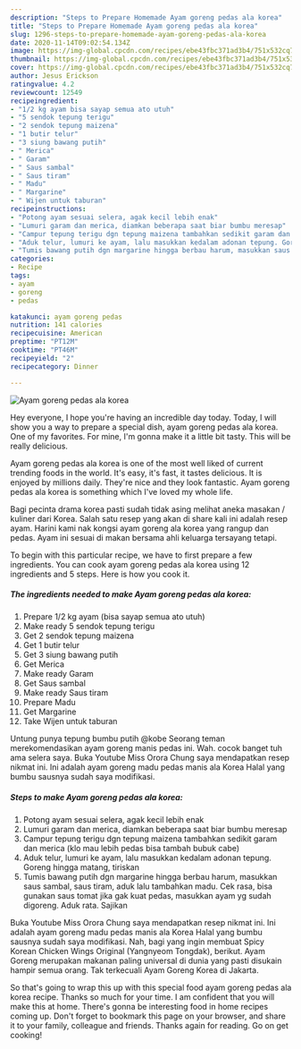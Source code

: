 ```yaml
---
description: "Steps to Prepare Homemade Ayam goreng pedas ala korea"
title: "Steps to Prepare Homemade Ayam goreng pedas ala korea"
slug: 1296-steps-to-prepare-homemade-ayam-goreng-pedas-ala-korea
date: 2020-11-14T09:02:54.134Z
image: https://img-global.cpcdn.com/recipes/ebe43fbc371ad3b4/751x532cq70/ayam-goreng-pedas-ala-korea-foto-resep-utama.jpg
thumbnail: https://img-global.cpcdn.com/recipes/ebe43fbc371ad3b4/751x532cq70/ayam-goreng-pedas-ala-korea-foto-resep-utama.jpg
cover: https://img-global.cpcdn.com/recipes/ebe43fbc371ad3b4/751x532cq70/ayam-goreng-pedas-ala-korea-foto-resep-utama.jpg
author: Jesus Erickson
ratingvalue: 4.2
reviewcount: 12549
recipeingredient:
- "1/2 kg ayam bisa sayap semua ato utuh"
- "5 sendok tepung terigu"
- "2 sendok tepung maizena"
- "1 butir telur"
- "3 siung bawang putih"
- " Merica"
- " Garam"
- " Saus sambal"
- " Saus tiram"
- " Madu"
- " Margarine"
- " Wijen untuk taburan"
recipeinstructions:
- "Potong ayam sesuai selera, agak kecil lebih enak"
- "Lumuri garam dan merica, diamkan beberapa saat biar bumbu meresap"
- "Campur tepung terigu dgn tepung maizena tambahkan sedikit garam dan merica (klo mau lebih pedas bisa tambah bubuk cabe)"
- "Aduk telur, lumuri ke ayam, lalu masukkan kedalam adonan tepung. Goreng hingga matang, tiriskan"
- "Tumis bawang putih dgn margarine hingga berbau harum, masukkan saus sambal, saus tiram, aduk lalu tambahkan madu. Cek rasa, bisa gunakan saus tomat jika gak kuat pedas, masukkan ayam yg sudah digoreng. Aduk rata. Sajikan"
categories:
- Recipe
tags:
- ayam
- goreng
- pedas

katakunci: ayam goreng pedas 
nutrition: 141 calories
recipecuisine: American
preptime: "PT12M"
cooktime: "PT46M"
recipeyield: "2"
recipecategory: Dinner

---
```



![Ayam goreng pedas ala korea](https://img-global.cpcdn.com/recipes/ebe43fbc371ad3b4/751x532cq70/ayam-goreng-pedas-ala-korea-foto-resep-utama.jpg)

Hey everyone, I hope you're having an incredible day today. Today, I will show you a way to prepare a special dish, ayam goreng pedas ala korea. One of my favorites. For mine, I'm gonna make it a little bit tasty. This will be really delicious.

Ayam goreng pedas ala korea is one of the most well liked of current trending foods in the world. It's easy, it's fast, it tastes delicious. It is enjoyed by millions daily. They're nice and they look fantastic. Ayam goreng pedas ala korea is something which I've loved my whole life.

Bagi pecinta drama korea pasti sudah tidak asing melihat aneka masakan / kuliner dari Korea. Salah satu resep yang akan di share kali ini adalah resep ayam. Harini kami nak kongsi ayam goreng ala korea yang rangup dan pedas. Ayam ini sesuai di makan bersama ahli keluarga tersayang tetapi.


To begin with this particular recipe, we have to first prepare a few ingredients. You can cook ayam goreng pedas ala korea using 12 ingredients and 5 steps. Here is how you cook it.

<!--inarticleads1-->

##### The ingredients needed to make Ayam goreng pedas ala korea:

1. Prepare 1/2 kg ayam (bisa sayap semua ato utuh)
1. Make ready 5 sendok tepung terigu
1. Get 2 sendok tepung maizena
1. Get 1 butir telur
1. Get 3 siung bawang putih
1. Get  Merica
1. Make ready  Garam
1. Get  Saus sambal
1. Make ready  Saus tiram
1. Prepare  Madu
1. Get  Margarine
1. Take  Wijen untuk taburan


Untung punya tepung bumbu putih @kobe Seorang teman merekomendasikan ayam goreng manis pedas ini. Wah. cocok banget tuh ama selera saya. Buka Youtube Miss Orora Chung saya mendapatkan resep nikmat ini. Ini adalah ayam goreng madu pedas manis ala Korea Halal yang bumbu sausnya sudah saya modifikasi. 

<!--inarticleads2-->

##### Steps to make Ayam goreng pedas ala korea:

1. Potong ayam sesuai selera, agak kecil lebih enak
1. Lumuri garam dan merica, diamkan beberapa saat biar bumbu meresap
1. Campur tepung terigu dgn tepung maizena tambahkan sedikit garam dan merica (klo mau lebih pedas bisa tambah bubuk cabe)
1. Aduk telur, lumuri ke ayam, lalu masukkan kedalam adonan tepung. Goreng hingga matang, tiriskan
1. Tumis bawang putih dgn margarine hingga berbau harum, masukkan saus sambal, saus tiram, aduk lalu tambahkan madu. Cek rasa, bisa gunakan saus tomat jika gak kuat pedas, masukkan ayam yg sudah digoreng. Aduk rata. Sajikan


Buka Youtube Miss Orora Chung saya mendapatkan resep nikmat ini. Ini adalah ayam goreng madu pedas manis ala Korea Halal yang bumbu sausnya sudah saya modifikasi. Nah, bagi yang ingin membuat Spicy Korean Chicken Wings Original (Yangnyeom Tongdak), berikut. Ayam Goreng merupakan makanan paling universal di dunia yang pasti disukain hampir semua orang. Tak terkecuali Ayam Goreng Korea di Jakarta. 

So that's going to wrap this up with this special food ayam goreng pedas ala korea recipe. Thanks so much for your time. I am confident that you will make this at home. There's gonna be interesting food in home recipes coming up. Don't forget to bookmark this page on your browser, and share it to your family, colleague and friends. Thanks again for reading. Go on get cooking!
